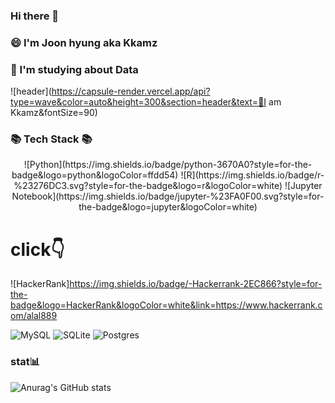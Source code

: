 ### Hi there 👋
### 😄 I'm Joon hyung aka Kkamz
### 🤔 I'm studying about Data 

<!--
**Kkamz/Kkamz** is a ✨ _special_ ✨ repository because its `README.md` (this file) appears on your GitHub profile.

Here are some ideas to get you started:
- 🔭 I’m currently working on ...
- 🌱 I’m currently learning ...
- 👯 I’m looking to collaborate on ...
- 🤔 I’m looking for help with ...
- 💬 Ask me about ...
- 📫 How to reach me: ...
- 😄 Pronouns: ...
- ⚡ Fun fact: ...
-->

![header](https://capsule-render.vercel.app/api?type=wave&color=auto&height=300&section=header&text=📌I am Kkamz&fontSize=90)


### 📚 Tech Stack 📚

<p align="center">
   ![Python](https://img.shields.io/badge/python-3670A0?style=for-the-badge&logo=python&logoColor=ffdd54)
	![R](https://img.shields.io/badge/r-%23276DC3.svg?style=for-the-badge&logo=r&logoColor=white)
  	![Jupyter Notebook](https://img.shields.io/badge/jupyter-%23FA0F00.svg?style=for-the-badge&logo=jupyter&logoColor=white)
 	 
  # click👇
  ![HackerRank]<a href="https://velog.io/@hyeinisfree"><https://img.shields.io/badge/-Hackerrank-2EC866?style=for-the-badge&logo=HackerRank&logoColor=white&link=https://www.hackerrank.com/alal889>

  ![MySQL](https://img.shields.io/badge/mysql-%2300f.svg?style=for-the-badge&logo=mysql&logoColor=white)
 	 ![SQLite](https://img.shields.io/badge/sqlite-%2307405e.svg?style=for-the-badge&logo=sqlite&logoColor=white)
 	 ![Postgres](https://img.shields.io/badge/postgres-%23316192.svg?style=for-the-badge&logo=postgresql&logoColor=white)
	 

### stat📊
![Anurag's GitHub stats](https://github-readme-stats.vercel.app/api?username=Kkamz&&show_icons=true&theme=dracula)
